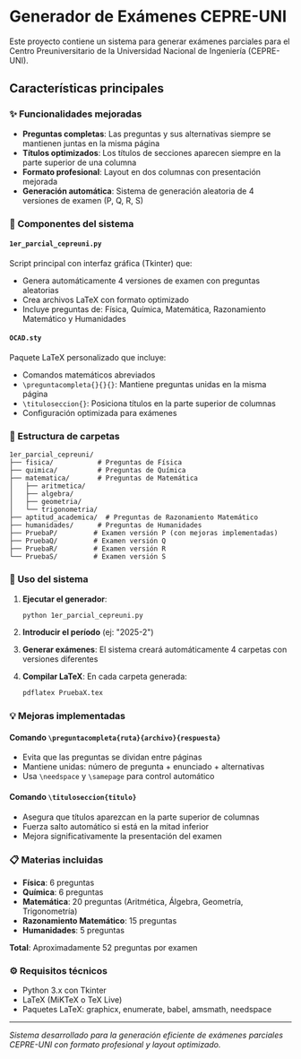 # Generador de Exámenes CEPRE-UNI

Este proyecto contiene un sistema para generar exámenes parciales para el Centro Preuniversitario de la Universidad Nacional de Ingeniería (CEPRE-UNI).

## Características principales

### ✨ Funcionalidades mejoradas
- **Preguntas completas**: Las preguntas y sus alternativas siempre se mantienen juntas en la misma página
- **Títulos optimizados**: Los títulos de secciones aparecen siempre en la parte superior de una columna
- **Formato profesional**: Layout en dos columnas con presentación mejorada
- **Generación automática**: Sistema de generación aleatoria de 4 versiones de examen (P, Q, R, S)

### 🔧 Componentes del sistema

#### `1er_parcial_cepreuni.py`
Script principal con interfaz gráfica (Tkinter) que:
- Genera automáticamente 4 versiones de examen con preguntas aleatorias
- Crea archivos LaTeX con formato optimizado
- Incluye preguntas de: Física, Química, Matemática, Razonamiento Matemático y Humanidades

#### `OCAD.sty`
Paquete LaTeX personalizado que incluye:
- Comandos matemáticos abreviados
- `\preguntacompleta{}{}{}`: Mantiene preguntas unidas en la misma página
- `\tituloseccion{}`: Posiciona títulos en la parte superior de columnas
- Configuración optimizada para exámenes

### 📁 Estructura de carpetas

```
1er_parcial_cepreuni/
├── fisica/           # Preguntas de Física
├── quimica/          # Preguntas de Química  
├── matematica/       # Preguntas de Matemática
│   ├── aritmetica/
│   ├── algebra/
│   ├── geometria/
│   └── trigonometria/
├── aptitud_academica/  # Preguntas de Razonamiento Matemático
├── humanidades/      # Preguntas de Humanidades
├── PruebaP/         # Examen versión P (con mejoras implementadas)
├── PruebaQ/         # Examen versión Q
├── PruebaR/         # Examen versión R
└── PruebaS/         # Examen versión S
```

### 🚀 Uso del sistema

1. **Ejecutar el generador**:
   ```bash
   python 1er_parcial_cepreuni.py
   ```

2. **Introducir el período** (ej: "2025-2")

3. **Generar exámenes**: El sistema creará automáticamente 4 carpetas con versiones diferentes

4. **Compilar LaTeX**: En cada carpeta generada:
   ```bash
   pdflatex PruebaX.tex
   ```

### 💡 Mejoras implementadas

#### Comando `\preguntacompleta{ruta}{archivo}{respuesta}`
- Evita que las preguntas se dividan entre páginas
- Mantiene unidas: número de pregunta + enunciado + alternativas
- Usa `\needspace` y `\samepage` para control automático

#### Comando `\tituloseccion{titulo}`
- Asegura que títulos aparezcan en la parte superior de columnas
- Fuerza salto automático si está en la mitad inferior
- Mejora significativamente la presentación del examen

### 📋 Materias incluidas
- **Física**: 6 preguntas
- **Química**: 6 preguntas  
- **Matemática**: 20 preguntas (Aritmética, Álgebra, Geometría, Trigonometría)
- **Razonamiento Matemático**: 15 preguntas
- **Humanidades**: 5 preguntas

**Total**: Aproximadamente 52 preguntas por examen

### ⚙️ Requisitos técnicos
- Python 3.x con Tkinter
- LaTeX (MiKTeX o TeX Live)
- Paquetes LaTeX: graphicx, enumerate, babel, amsmath, needspace

---

*Sistema desarrollado para la generación eficiente de exámenes parciales CEPRE-UNI con formato profesional y layout optimizado.*